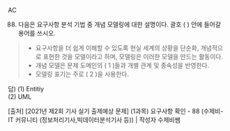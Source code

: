 AC  
  
88. 다음은 요구사항 분석 기법 중 개념 모델링에 대한 설명이다. 괄호 (      ) 안에 들어갈 용어를 쓰시오.  
> - 요구사항을 더 쉽게 이해할 수 있도록 현실 세계의 상황을 단순화, 개념적으로 표현한 것을 모델이라고 하며, 모델링은 이러한 모델을 만드는 활동이다.  
> - 개념 모델은 문제 도메인의 ( 1 )들과 개별 관계 및 종속성을 반영한다.  
> - 모델링 표기는 주로 ( 2 )을 사용한다.  
  
답)
(1) Entitiy  
(2) UML  
  
[출처] [2021년 제2회 기사 실기 출제예상 문제] (1과목) 요구사항 확인 - 88 (수제비- IT 커뮤니티 (정보처리기사,빅데이터분석기사 등)) | 작성자 수제비쌤
